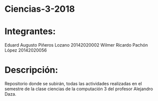 # Ciencias-3-2018
# Integrantes:
Eduard Augusto Piñeros Lozano 20142020002
Wilmer Ricardo Pachón López 20142020056
# Descripción:
Repositorio donde se subirán, todas las actividades realizadas en el semestre de la clase ciencias de la computación 3 del profesor Alejandro Daza.
